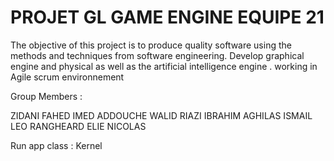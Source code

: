 # PROJET GL GAME ENGINE  EQUIPE 21 


The objective of this project is to produce quality software using the methods and techniques
from software engineering. 
Develop graphical engine and physical as well as the artificial intelligence engine . 
working in Agile scrum environnement 

Group Members :

ZIDANI FAHED IMED 
ADDOUCHE WALID 
RIAZI IBRAHIM 
AGHILAS ISMAIL 
LEO RANGHEARD
ELIE NICOLAS

Run app class : Kernel 
